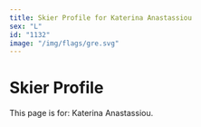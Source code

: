 ```yaml
---
title: Skier Profile for Katerina Anastassiou
sex: "L"
id: "1132"
image: "/img/flags/gre.svg" 
---
```


# Skier Profile

This page is for: Katerina Anastassiou.
    